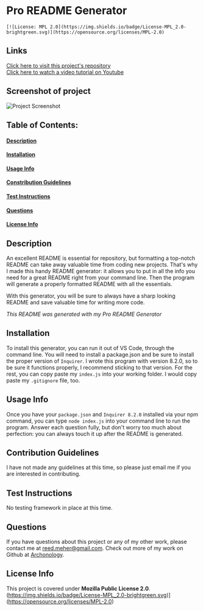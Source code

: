# Pro README Generator
    [![License: MPL 2.0](https://img.shields.io/badge/License-MPL_2.0-brightgreen.svg)](https://opensource.org/licenses/MPL-2.0)
## Links
[Click here to visit this project's repository](https://github.com/archonology/Pro-Readme-Generator)<br>
[Click here to watch a video tutorial on Youtube](https://youtu.be/qcAhijXro-Q)
## Screenshot of project
![Project Screenshot](https://user-images.githubusercontent.com/107374664/188484514-3bf53e82-82cf-406e-922b-66233909bb93.png)

## Table of Contents:
#### [Description](https://github.com/archonology/Pro-Readme-Generator/blob/main/README.md#description)
#### [Installation](https://github.com/archonology/Pro-Readme-Generator/blob/main/README.md#installation)
#### [Usage Info](https://github.com/archonology/Pro-Readme-Generator/blob/main/README.md#usage-info)
#### [Constribution Guidelines](https://github.com/archonology/Pro-Readme-Generator/blob/main/README.md#constribution-guidelines)
#### [Test Instructions](https://github.com/archonology/Pro-Readme-Generator/blob/main/README.md#test-instructions)
#### [Questions](https://github.com/archonology/Pro-Readme-Generator/blob/main/README.md#questions)
#### [License Info](https://github.com/archonology/Pro-Readme-Generator/blob/main/README.md#license-info)

## Description
An excellent README is essential for repository, but formatting a top-notch README can take away valuable time from coding new projects.  That's why I made this handy README generator: it allows you to put in all the info you need for a great README right from your command line. Then the program will generate a properly formatted README with all the essentials.  

With this generator, you will be sure to always have a sharp looking README and save valuable time for writing more code. 

*This README was generated with my Pro README Generator*
    
## Installation
To install this generator, you can run it out of VS Code, through the command line.  You will need to install a package.json and be sure to install the proper version of `Inquirer`. I wrote this program with version 8.2.0, so to be sure it functions properly, I recommend sticking to that version.  For the rest, you can copy paste my `index.js` into your working folder. I would copy paste my `.gitignore` file, too.  

## Usage Info
Once you have your `package.json` and `Inquirer 8.2.0` installed via your npm command, you can type `node index.js` into your command line to run the program. Answer each question fully, but don't worry too much about perfection: you can always touch it up after the README is generated. 

## Contribution Guidelines
I have not made any guidelines at this time, so please just email me if you are interested in contributing.

## Test Instructions
No testing framework in place at this time.

## Questions
If you have questions about this project or any of my other work, please contact me at reed.meher@gmail.com. Check out more of my work on Github at [Archonology](https://github.com/Archonology).
    
## License Info
This project is covered under **Mozilla Public License 2.0**. (https://img.shields.io/badge/License-MPL_2.0-brightgreen.svg)](https://opensource.org/licenses/MPL-2.0)
